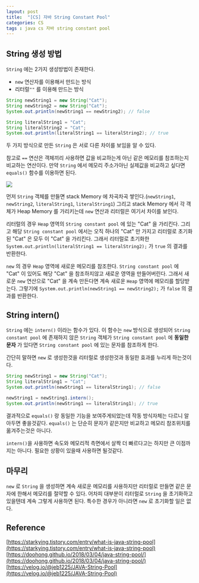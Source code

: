 ```yaml
---
layout: post
title:  "[CS] 자바 String Constant Pool"
categories: CS
tags : java cs 자바 string constant pool
---
```


## String 생성 방법

`String` 에는 2가지 생성방법이 존재한다.
- `new` 연산자를 이용해서 만드는 방식
- 리터럴`""` 를 이용해 만드는 방식

```java
String newString1 = new String("Cat");
String newString2 = new String("Cat");
System.out.println(newString1 == newString2); // false

String literalString1 = "Cat";
String literalString2 = "Cat";
System.out.println(literalString1 == literalString2); // true
```

두 가지 방식으로 만든 `String` 은 서로 다른 차이를 보임을 알 수 있다.

참고로 `==` 연산은 객체끼리 사용하면 값을 비교하는게 아닌 같은 메모리를 참조하는지 비교하는 연산이다.
만약 `String` 에서 메모리 주소가아닌 실제값을 비교하고 싶다면 `equals()` 함수를 이용하면 된다.

<img src="../../assets/img/posts/cs/stringpool5.png">

먼저 `String` 객체를 만들면 stack Memory 에 차곡차곡 쌓인다.(`newString1`, `newString2`, `literalString1`, `literalString1`)
그리고 stack Memory 에서 각 객체가 Heap Memory 를 가리키는데 `new` 연산과 리터럴은 여기서
차이를 보인다.

리터럴의 경우 `Heap` 영역의 `String constant pool` 에 있는 "Cat" 을 가리킨다. 그리고 해당
`String constant pool` 에서는 오직 하나의 "Cat" 만 가지고 리터럴로 초기화된 "Cat" 은 모두 이 "Cat" 을
가리킨다. 그래서 리터럴로 초기화한 `System.out.println(literalString1 == literalString2);` 
가 `true` 의 결과를 반환한다.

`new` 의 경우 `Heap` 영역에 새로운 메모리를 참조한다. `String constant pool` 에 "Cat" 이 있어도
해당 "Cat" 을 참조하지않고 새로운 영역을 만들어버린다. 그래서 새로운 `new` 연산으로 "Cat"
을 계속 만든다면 계속 새로운 `Heap` 영역에 메모리를 할당받는다. 그렇기에
`System.out.println(newString1 == newString2);` 가 `false` 의 결과를 반환한다.

## String intern()

`String` 에는 `intern()` 이라는 함수가 있다. 이 함수는 `new` 방식으로 생성되어 `String constant pool` 에 존재하지 않은 `String` 객체가
`String constant pool` 에 **동일한 문자** 가 있다면 `String constant pool` 에 있는 문자를 참조하게 한다.

간단히 말하면 `new` 로 생성한것을 리터럴로 생성한것과 동일한 효과를 누리게 하는것이다.

```java
String newString1 = new String("Cat");
String literalString1 = "Cat";
System.out.println(newString1 == literalString1); // false

newString1 = newString1.intern();
System.out.println(newString1 == literalString1); // true
```

결과적으로 `equals()` 랑 동일한 기능을 보여주게되었는데 작동 방식자체는 다르니 알아두면 좋을것같다. `equals()` 는 단순히 문자가 같은지만
비교하고 메모리 참조위치를 옮겨주는것은 아니다.

`intern()`을 사용하면 속도와 메모리적 측면에서 살짝 더 빠르다고는 하지만 큰 이점까지는 아니다. 필요한 상황이 있을때 사용하면 될것같다.

## 마무리

`new` 로 `String` 을 생성하면 계속 새로운 메모리를 사용하지만 리터럴로 만들면 같은 문자에 한해서 메모리를 절약할 수 있다.
어차피 대부분이 리터럴로 `String` 을 초기화하고 있을텐데 계속 그렇게 사용하면 된다. 특수한 경우가 아니라면 `new` 로 초기화할 일은 없다.

## Reference
[https://starkying.tistory.com/entry/what-is-java-string-pool](https://starkying.tistory.com/entry/what-is-java-string-pool)  
[https://doohong.github.io/2018/03/04/java-string-pool/](https://doohong.github.io/2018/03/04/java-string-pool/)  
[https://velog.io/@jeb1225/JAVA-String-Pool](https://velog.io/@jeb1225/JAVA-String-Pool)  

